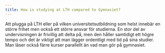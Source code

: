 ```yaml
---
title: How is studying at LTH compared to Gymnasiet?
---
```


Att plugga på LTH eller på vilken universitetsutbildning som helst innebär en större frihet men också
ett större ansvar för studierna. En stor del av undervisningen är frivillig att delta på, men den håller
samtidigt ett högre tempo och det är viktigt att man lägger ordentligt med tid på sina studier. Man läser
också färre kurser parallellt än vad man gör på gymnasiet.